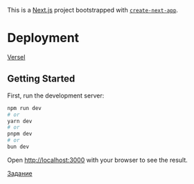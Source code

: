 This is a [Next.js](https://nextjs.org) project bootstrapped with [`create-next-app`](https://nextjs.org/docs/app/api-reference/cli/create-next-app).

# Deployment

[Versel](https://4-a-test.vercel.app/)

## Getting Started

First, run the development server:

```bash
npm run dev
# or
yarn dev
# or
pnpm dev
# or
bun dev
```

Open [http://localhost:3000](http://localhost:3000) with your browser to see the result.

[Задание](https://docs.google.com/document/d/1ABVmURTmjOmH7bRwqovWRl9BJAmmwcCMEURDceMJ3Jc/edit?tab=t.0)
